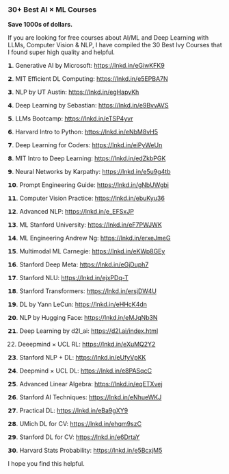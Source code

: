 ### 30+ Best AI × ML Courses

**Save 1000s of dollars.**

If you are looking for free courses about AI/ML and Deep Learning with LLMs, Computer Vision & NLP, I have compiled the 30 Best Ivy Courses that I found super high quality and helpful.

𝟭. Generative AI by Microsoft: https://lnkd.in/eGiwKFK9

𝟮. MIT Efficient DL Computing: https://lnkd.in/e5EPBA7N

𝟯. NLP by UT Austin: https://lnkd.in/egHapvKh

𝟰. Deep Learning by Sebastian: https://lnkd.in/e9BvvAVS

𝟱. LLMs Bootcamp: https://lnkd.in/eTSP4yvr

𝟲. Harvard Intro to Python: https://lnkd.in/eNbM8vH5

𝟳. Deep Learning for Coders: https://lnkd.in/eiPyWeUn

𝟴. MIT Intro to Deep Learning: https://lnkd.in/edZkbPGK

𝟵. Neural Networks by Karpathy: https://lnkd.in/e5u9g4tb

𝟭𝟬. Prompt Engineering Guide: https://lnkd.in/gNbUWgbi

𝟭𝟭. Computer Vision Practice: https://lnkd.in/ebuKyu36

𝟭𝟮. Advanced NLP: https://lnkd.in/e_EFSxJP

𝟭𝟯. ML Stanford University: https://lnkd.in/eF7PWJWK

𝟭𝟰. ML Engineering Andrew Ng: https://lnkd.in/erxeJmeG

𝟭𝟱. Multimodal ML Carnegie: https://lnkd.in/eKWp8GEy

𝟭𝟲. Stanford Deep Meta: https://lnkd.in/eGjDuph7

𝟭𝟳. Stanford NLU: https://lnkd.in/ejxPDq-T

𝟭𝟴. Stanford Transformers: https://lnkd.in/ersjDW4U

𝟭𝟵. DL by Yann LeCun: https://lnkd.in/eHHcK4dn

𝟮𝟬. NLP by Hugging Face: https://lnkd.in/eMJqNb3N

𝟮𝟭. Deep Learning by d2l_ai: https://d2l.ai/index.html

22. Deeepmind × UCL RL: https://lnkd.in/eXuMQ2Y2

𝟮𝟯. Stanford NLP + DL: https://lnkd.in/eUfyVpKK

𝟮𝟰. Deepmind × UCL DL: https://lnkd.in/e8PASqcC

𝟮𝟱. Advanced Linear Algebra: https://lnkd.in/eqETXvej

𝟮𝟲. Stanford AI Techniques: https://lnkd.in/eNhueWKJ

𝟮𝟳. Practical DL: https://lnkd.in/eBa9gXY9

𝟮𝟴. UMich DL for CV: https://lnkd.in/ehqm9szC

𝟮𝟵. Stanford DL for CV: https://lnkd.in/e6DrtaY

𝟯𝟬. Harvard Stats Probability: https://lnkd.in/e5BcxjM5

I hope you find this helpful.
